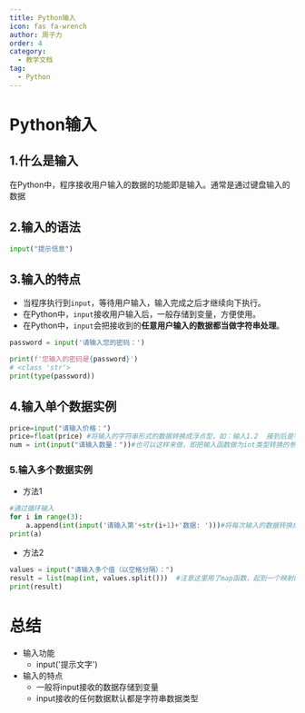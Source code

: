 ```yaml
---
title: Python输入
icon: fas fa-wrench
author: 周子力
order: 4
category:
  - 教学文档
tag:
  - Python
---
```


# Python输入

## 1.什么是输入

在Python中，程序接收用户输入的数据的功能即是输入。通常是通过键盘输入的数据

## 2.输入的语法

```python
input("提示信息")
```

## 3.输入的特点

- 当程序执行到`input`，等待用户输入，输入完成之后才继续向下执行。
- 在Python中，`input`接收用户输入后，一般存储到变量，方便使用。
- 在Python中，`input`会把接收到的**任意用户输入的数据都当做字符串处理**。

```python
password = input('请输入您的密码：')

print(f'您输入的密码是{password}')
# <class 'str'>
print(type(password))
```

## 4.输入单个数据实例

```python
price=input("请输入价格：")
price=float(price) #将输入的字符串形式的数据转换成浮点型，如：输入1.2  接到后是字符串，但是通过float类型转换即可以转换成浮点点数据
num = int(input("请输入数量："))#也可以这样来做，即把输入函数做为int类型转换的参数

```

### 5.输入多个数据实例

- 方法1

```python
#通过循环输入
for i in range(3):
    a.append(int(input('请输入第'+str(i+1)+'数据: ')))#将每次输入的数据转换成整型存放到列表中。
print(a)
```

- 方法2

```python
values = input("请输入多个值（以空格分隔）：")
result = list(map(int, values.split()))  #注意这里用了map函数，起到一个映射的作用，即把列表中的每一个元素都映射成整型。
print(result)
```



# 总结

- 输入功能
  - input('提示文字')
- 输入的特点
  - 一般将input接收的数据存储到变量
  - input接收的任何数据默认都是字符串数据类型

